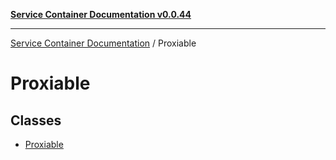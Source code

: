 [**Service Container Documentation v0.0.44**](../README.md)

***

[Service Container Documentation](../modules.md) / Proxiable

# Proxiable

## Classes

- [Proxiable](classes/Proxiable.md)
